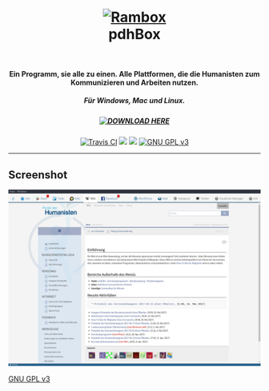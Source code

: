 <h1 align="center">
  <br>
  <a href="http://rambox.pro"><img src="https://raw.githubusercontent.com/phischdev/pdhBox/master/resources/IconCyan.ico" width="256px" alt="Rambox"></a>
  <br>
  pdhBox
  <br>
  <br>
</h1>

<h4 align="center">Ein Programm, sie alle zu einen. Alle Plattformen, die die Humanisten zum Kommunizieren und Arbeiten nutzen.</h4>

<h5 align="center">Für Windows, Mac und Linux.</h5>

<h5 align="center">
<a href="https://github.com/phischdev/pdhBox/releases" target="_blank"><img src="https://cdn.rawgit.com/saenzramiro/rambox/gh-pages/images/img-download.svg" width="250" alt="DOWNLOAD HERE"></a>
</h5>

<p align="center">
	<a href="https://travis-ci.org/phischdev/pdhbox" target="_blank"><img src="https://travis-ci.org/phischdev/pdhbox.svg?branch=master" alt="Travis CI"></a>
	<a href="https://david-dm.org/phischdev/pdhbox" title="Dependency status"><img src="https://david-dm.org/phischdev/pdhBox.svg" /></a>
	<a href="https://david-dm.org/phischdev/pdhbox#info=devDependencies" title="devDependency status"><img src="https://david-dm.org/phischdev/pdhBox/dev-status.svg" /></a>
	<a href="https://www.gnu.org/licenses/gpl-3.0.en.html" target="_blank"><img src="https://img.shields.io/github/license/phischdev/pdhbox.svg" alt="GNU GPL v3"></a>
</p>

----------

## Screenshot

![Rambox](https://raw.githubusercontent.com/phischdev/pdhBox/master/resources/screenshots/linux.png)


[GNU GPL v3](https://github.com/saenzramiro/rambox/LICENSE)
